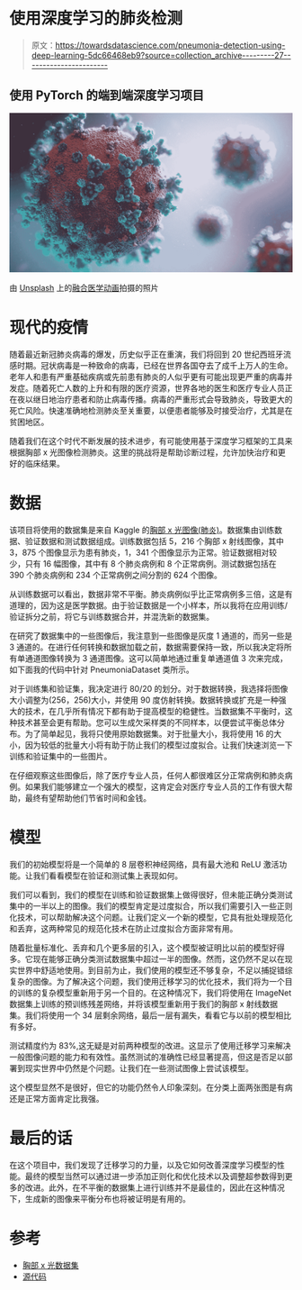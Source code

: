 # 使用深度学习的肺炎检测

> 原文：<https://towardsdatascience.com/pneumonia-detection-using-deep-learning-5dc66468eb9?source=collection_archive---------27----------------------->

## 使用 PyTorch 的端到端深度学习项目

![](img/638240c7d0dd54e2128173aadc7f1a32.png)

由 [Unsplash](https://unsplash.com?utm_source=medium&utm_medium=referral) 上的[融合医学动画](https://unsplash.com/@fusion_medical_animation?utm_source=medium&utm_medium=referral)拍摄的照片

# 现代的疫情

随着最近新冠肺炎病毒的爆发，历史似乎正在重演，我们将回到 20 世纪西班牙流感时期。冠状病毒是一种致命的病毒，已经在世界各国夺去了成千上万人的生命。老年人和患有严重基础疾病或先前患有肺炎的人似乎更有可能出现更严重的病毒并发症。随着死亡人数的上升和有限的医疗资源，世界各地的医生和医疗专业人员正在夜以继日地治疗患者和防止病毒传播。病毒的严重形式会导致肺炎，导致更大的死亡风险。快速准确地检测肺炎至关重要，以便患者能够及时接受治疗，尤其是在贫困地区。

随着我们在这个时代不断发展的技术进步，有可能使用基于深度学习框架的工具来根据胸部 x 光图像检测肺炎。这里的挑战将是帮助诊断过程，允许加快治疗和更好的临床结果。

# 数据

该项目将使用的数据集是来自 Kaggle 的[胸部 x 光图像(肺炎)](https://www.kaggle.com/paultimothymooney/chest-xray-pneumonia)。数据集由训练数据、验证数据和测试数据组成。训练数据包括 5，216 个胸部 x 射线图像，其中 3，875 个图像显示为患有肺炎，1，341 个图像显示为正常。验证数据相对较少，只有 16 幅图像，其中有 8 个肺炎病例和 8 个正常病例。测试数据包括在 390 个肺炎病例和 234 个正常病例之间分割的 624 个图像。

从训练数据可以看出，数据非常不平衡。肺炎病例似乎比正常病例多三倍，这是有道理的，因为这是医学数据。由于验证数据是一个小样本，所以我将在应用训练/验证拆分之前，将它与训练数据合并，并混洗新的数据集。

在研究了数据集中的一些图像后，我注意到一些图像是灰度 1 通道的，而另一些是 3 通道的。在进行任何转换和数据加载之前，数据需要保持一致，所以我决定将所有单通道图像转换为 3 通道图像。这可以简单地通过重复单通道值 3 次来完成，如下面我的代码中针对 PneumoniaDataset 类所示。

对于训练集和验证集，我决定进行 80/20 的划分。对于数据转换，我选择将图像大小调整为(256，256)大小，并使用 90 度仿射转换。数据转换或扩充是一种强大的技术，在几乎所有情况下都有助于提高模型的稳健性。当数据集不平衡时，这种技术甚至会更有帮助。您可以生成欠采样类的不同样本，以便尝试平衡总体分布。为了简单起见，我将只使用原始数据集。对于批量大小，我将使用 16 的大小，因为较低的批量大小将有助于防止我们的模型过度拟合。让我们快速浏览一下训练和验证集中的一些图片。

在仔细观察这些图像后，除了医疗专业人员，任何人都很难区分正常病例和肺炎病例。如果我们能够建立一个强大的模型，这肯定会对医疗专业人员的工作有很大帮助，最终有望帮助他们节省时间和金钱。

# 模型

我们的初始模型将是一个简单的 8 层卷积神经网络，具有最大池和 ReLU 激活功能。让我们看看模型在验证和测试集上表现如何。

我们可以看到，我们的模型在训练和验证数据集上做得很好，但未能正确分类测试集中的一半以上的图像。我们的模型肯定是过度拟合，所以我们需要引入一些正则化技术，可以帮助解决这个问题。让我们定义一个新的模型，它具有批处理规范化和丢弃，这两种常见的规范化技术在防止过度拟合方面非常有用。

随着批量标准化、丢弃和几个更多层的引入，这个模型被证明比以前的模型好得多。它现在能够正确分类测试数据集中超过一半的图像。然而，这仍然不足以在现实世界中舒适地使用。到目前为止，我们使用的模型还不够复杂，不足以捕捉错综复杂的图像。为了解决这个问题，我们使用迁移学习的优化技术，我们将为一个目的训练的复杂模型重新用于另一个目的。在这种情况下，我们将使用在 ImageNet 数据集上训练的预训练残差网络，并将该模型重新用于我们的胸部 x 射线数据集。我们将使用一个 34 层剩余网络，最后一层有漏失，看看它与以前的模型相比有多好。

测试精度约为 83%,这无疑是对前两种模型的改进。这显示了使用迁移学习来解决一般图像问题的能力和有效性。虽然测试的准确性已经显著提高，但这是否足以部署到现实世界中仍然是个问题。让我们在一些测试图像上尝试该模型。

这个模型显然不是很好，但它的功能仍然令人印象深刻。在分类上面两张图是有病还是正常方面肯定比我强。

# 最后的话

在这个项目中，我们发现了迁移学习的力量，以及它如何改善深度学习模型的性能。最终的模型当然可以通过进一步添加正则化和优化技术以及调整超参数得到更多的改进。此外，在不平衡的数据集上进行训练并不是最佳的，因此在这种情况下，生成新的图像来平衡分布也将被证明是有用的。

# 参考

*   [胸部 x 光数据集](https://www.kaggle.com/paultimothymooney/chest-xray-pneumonia)
*   [源代码](https://jovian.ml/allenkong221/pneumonia-detection-resnet)
